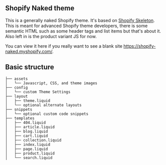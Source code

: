 ## 
Shopify Naked theme
---------------------------------------------

This is a generally naked Shopify theme. It's based on <a href="https://github.com/Shopify/skeleton-theme">Shopify Skeleton</a>. 
This is meant for advanced Shopify theme developers, there is some semantic HTML such as some header tags and list items but that's about it. Also left in is the product variant JS for now.

You can view it here if you really want to see a blank site <a href="https://shopify-naked.myshopify.com/">https://shopify-naked.myshopify.com/</a>.


Basic structure
---------------
```
├── assets
│   └── Javascript, CSS, and theme images
├── config
│   └── custom Theme Settings
├── layout
│   ├── theme.liquid
│   └── optional alternate layouts
├── snippets
│   └── optional custom code snippets
├── templates
│   ├── 404.liquid
│   ├── article.liquid
│   ├── blog.liquid
│   ├── cart.liquid
│   ├── collection.liquid
│   ├── index.liquid
│   ├── page.liquid
│   ├── product.liquid
│   └── search.liquid
```
